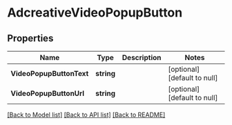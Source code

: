# AdcreativeVideoPopupButton

## Properties
Name | Type | Description | Notes
------------ | ------------- | ------------- | -------------
**VideoPopupButtonText** | **string** |  | [optional] [default to null]
**VideoPopupButtonUrl** | **string** |  | [optional] [default to null]

[[Back to Model list]](../README.md#documentation-for-models) [[Back to API list]](../README.md#documentation-for-api-endpoints) [[Back to README]](../README.md)



